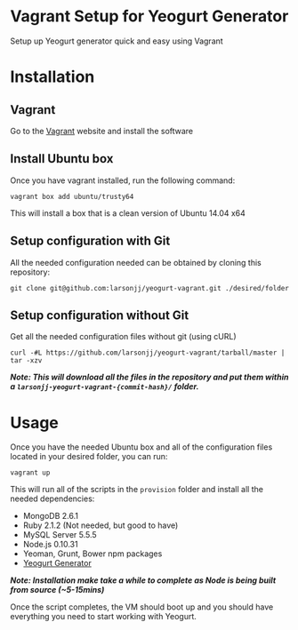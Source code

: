 Vagrant Setup for Yeogurt Generator
===============

Setup up Yeogurt generator quick and easy using Vagrant

# Installation

## Vagrant
Go to the [Vagrant](https://docs.vagrantup.com/v2/installation/index.html) website and install the software

## Install Ubuntu box
Once you have vagrant installed, run the following command:

```
vagrant box add ubuntu/trusty64
```

This will install a box that is a clean version of Ubuntu 14.04 x64

## Setup configuration with Git
All the needed configuration needed can be obtained by cloning this repository:

```
git clone git@github.com:larsonjj/yeogurt-vagrant.git ./desired/folder
```

## Setup configuration without Git
Get all the needed configuration files without git (using cURL)

```
curl -#L https://github.com/larsonjj/yeogurt-vagrant/tarball/master | tar -xzv
```

***Note: This will download all the files in the repository and put them within a `larsonjj-yeogurt-vagrant-{commit-hash}/` folder.***

# Usage

Once you have the needed Ubuntu box and all of the configuration files located in your desired folder, you can run:

```
vagrant up
```

This will run all of the scripts in the `provision` folder and install all the needed dependencies:

- MongoDB 2.6.1
- Ruby 2.1.2 (Not needed, but good to have)
- MySQL Server 5.5.5
- Node.js 0.10.31
- Yeoman, Grunt, Bower npm packages
- [Yeogurt Generator](https://github.com/larsonjj/generator-yeogurt#bower-not-installing-dependencies-using-git)

***Note: Installation make take a while to complete as Node is being built from source (~5-15mins)***

Once the script completes, the VM should boot up and you should have everything you need to start working with Yeogurt.
